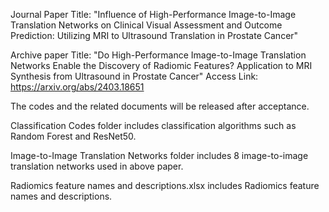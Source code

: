 Journal Paper Title: "Influence of High-Performance Image-to-Image Translation Networks on Clinical Visual Assessment and Outcome Prediction: Utilizing MRI to Ultrasound Translation in Prostate Cancer"

Archive paper Title: "Do High-Performance Image-to-Image Translation Networks Enable the Discovery of Radiomic Features? Application to MRI Synthesis from Ultrasound in Prostate Cancer"
Access Link: https://arxiv.org/abs/2403.18651

The codes and the related documents will be released after acceptance. 

Classification Codes folder includes classification algorithms such as Random Forest and ResNet50.

Image-to-Image Translation Networks folder includes 8 image-to-image translation networks used in above paper. 

Radiomics feature names and descriptions.xlsx includes Radiomics feature names and descriptions. 
